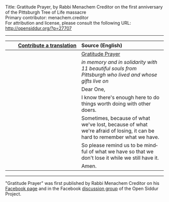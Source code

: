 <html>
<head></head>
<body>
Title: Gratitude Prayer, by Rabbi Menachem Creditor on the first anniversary of the Pittsburgh Tree of Life massacre<br />
Primary contributor: menachem.creditor<br />
For attribution and license, please consult the following URL: <a href="http://opensiddur.org/?p=27707">http://opensiddur.org/?p=27707</a>
<p />
<hr />

<table style="margin-left: auto;margin-right: auto;" class="draggable">
<thead><tr><th id="x" style="text-align: right;"><a href="https://opensiddur.org/contributing/upload/">Contribute a translation</a></th><th style="text-align: left;">Source (English)</th></tr></thead>
<tbody>
<tr><td style="vertical-align:top;" width="46%">
<div class="liturgy" lang="he">

</span></div></td>
 
<td style="vertical-align:top;" width="53%">
<div class="english" lang="en">
<u>Gratitude Prayer</u>
</div></td></tr>


<tr><td style="vertical-align:top;" width="46%">
<div class="liturgy" lang="he">

</span></div></td>
 
<td style="vertical-align:top;" width="53%">
<div class="english" lang="en">
<em>in memory and in solidarity with 11 beautiful souls from Pittsburgh who lived and whose gifts live on</em>
</div></td></tr>


<tr><td style="vertical-align:top;" width="46%">
<div class="liturgy" lang="he">

</span></div></td>
 
<td style="vertical-align:top;" width="53%">
<div class="english" lang="en">
Dear One,
</div></td></tr>


<tr><td style="vertical-align:top;" width="46%">
<div class="liturgy" lang="he">

</span></div></td>
 
<td style="vertical-align:top;" width="53%">
<div class="english" lang="en">
I know there's enough here
to do things worth doing
with other doers.
</div></td></tr>


<tr><td style="vertical-align:top;" width="46%">
<div class="liturgy" lang="he">

</span></div></td>
 
<td style="vertical-align:top;" width="53%">
<div class="english" lang="en">
Sometimes,
because of what we've lost,
because of what we're afraid of losing,
it can be hard to remember what we have.
</div></td></tr>


<tr><td style="vertical-align:top;" width="46%">
<div class="liturgy" lang="he">

</span></div></td>
 
<td style="vertical-align:top;" width="53%">
<div class="english" lang="en">
So please remind us
to be mindful of what we have
so that we don't lose it
while we still have it.
</div></td></tr>


<tr><td style="vertical-align:top;" width="46%">
<div class="liturgy" lang="he">

</span></div></td>
 
<td style="vertical-align:top;" width="53%">
<div class="english" lang="en">
Amen.
</div></td></tr>
</tbody></table>

<hr />

"Gratitude Prayer" was first published by Rabbi Menachem Creditor on his <a href="https://www.facebook.com/photo.php?fbid=10157607926749450&set=a.10150190178784450&type=3">Facebook page</a> and in the Facebook <a href="https://www.facebook.com/groups/opensiddur/permalink/10156975193367746/">discussion group</a> of the Open Siddur Project.
</body>
</html>